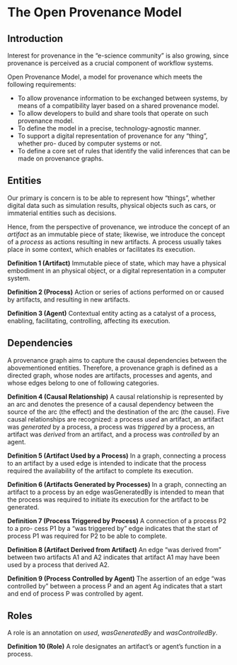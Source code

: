 # The Open Provenance Model

## Introduction

Interest for provenance in the “e-science community” is also growing, since provenance is perceived as a crucial component of workflow systems. 

Open Provenance Model, a model for provenance which meets the following requirements:
- To allow provenance information to be exchanged between systems, by means of a compatibility layer based on a shared provenance model.
- To allow developers to build and share tools that operate on such provenance model.
- To define the model in a precise, technology-agnostic manner.
- To support a digital representation of provenance for any “thing”, whether pro- duced by computer systems or not.
- To define a core set of rules that identify the valid inferences that can be made on provenance graphs.

## Entities

Our primary is concern is to be able to represent how “things”, whether digital data such as simulation results, physical objects such as cars, or immaterial entities such as decisions. 

Hence, from the perspective of provenance, we introduce the concept of an *artifact* as
an immutable piece of state; likewise, we introduce the concept of a *process* as actions resulting in new artifacts.
A process usually takes place in some context, which enables or facilitates its execution. 

**Definition 1 (Artifact)** Immutable piece of state, which may have a physical embodiment in an physical object, or a digital representation in a computer system.

**Definition 2 (Process)** Action or series of actions performed on or caused by artifacts, and resulting in new artifacts.

**Definition 3 (Agent)** Contextual entity acting as a catalyst of a process, enabling, facilitating, controlling, affecting its execution.

## Dependencies

A provenance graph aims to capture the causal dependencies between the abovementioned entities. Therefore, a provenance graph is defined as a directed graph, whose nodes are artifacts, processes and agents, and whose edges belong to one of following categories. 

**Definition 4 (Causal Relationship)** A causal relationship is represented by an arc and denotes the presence of a causal dependency between the source of the arc (the effect) and the destination of the arc (the cause). Five causal relationships are recognized: a process *used* an artifact, an artifact was *generated* by a process, a process was *triggered* by a process, an artifact was *derived* from an artifact, and a process was *controlled* by an agent.

**Definition 5 (Artifact Used by a Process)** In a graph, connecting a process to an artifact by a used edge is intended to indicate that the process required the availability of the artifact to complete its execution. 

**Definition 6 (Artifacts Generated by Processes)** In a graph, connecting an artifact to a process by an edge wasGeneratedBy is intended to mean that the process was required to initiate its execution for the artifact to be generated. 

**Definition 7 (Process Triggered by Process)** A connection of a process P2 to a pro- cess P1 by a “was triggered by” edge indicates that the start of process P1 was required for P2 to be able to complete.

**Definition 8 (Artifact Derived from Artifact)** An edge “was derived from” between two artifacts A1 and A2 indicates that artifact A1 may have been used by a process that derived A2.

**Definition 9 (Process Controlled by Agent)** The assertion of an edge “was controlled by” between a process P and an agent Ag indicates that a start and end of process P was controlled by agent. 

## Roles

A role is an annotation on *used*, *wasGeneratedBy* and *wasControlledBy*.

**Definition 10 (Role)** A role designates an artifact’s or agent’s function in a process. 